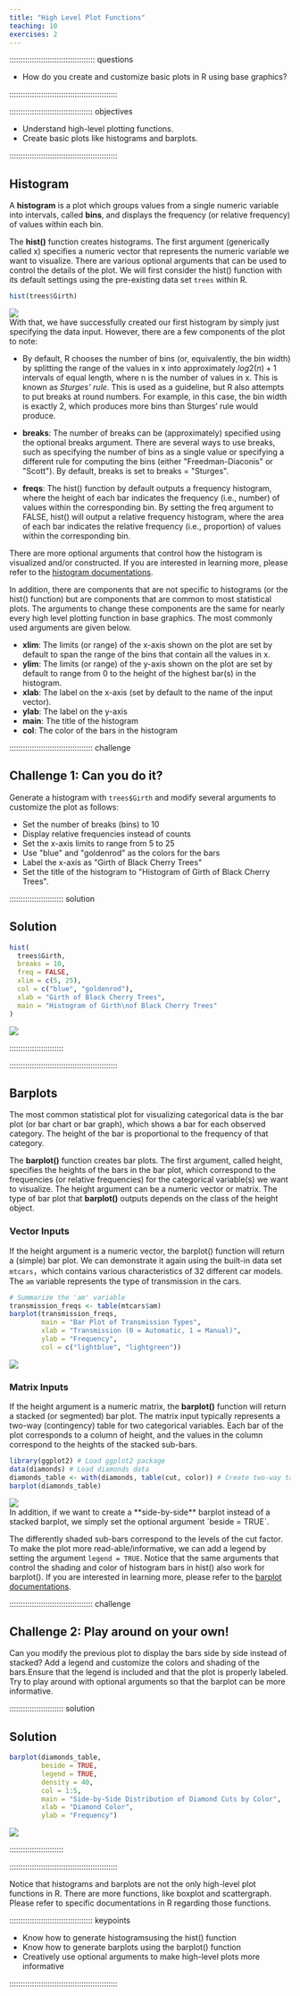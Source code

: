 ```yaml
---
title: "High Level Plot Functions"
teaching: 10
exercises: 2
---
```


:::::::::::::::::::::::::::::::::::::: questions 

- How do you create and customize basic plots in R using base graphics?

::::::::::::::::::::::::::::::::::::::::::::::::

::::::::::::::::::::::::::::::::::::: objectives

- Understand high-level plotting functions.
- Create basic plots like histograms and barplots.

::::::::::::::::::::::::::::::::::::::::::::::::

## Histogram

A **histogram** is a plot which groups values from a single numeric variable into intervals, called **bins**, and displays the frequency (or relative frequency) of values within each bin.

The **hist()** function creates histograms. The first argument (generically called x) specifies a numeric vector that represents the numeric variable we want to visualize. There are various optional arguments that can be used to control the details of the plot. We will first consider the hist() function with its default settings using the pre-existing data set `trees` within R.


``` r
hist(trees$Girth)
```

<img src="fig/high_level_plots-rendered-unnamed-chunk-1-1.png" style="display: block; margin: auto;" />
With that, we have successfully created our first histogram by simply just specifying the data input. However, there are a few components of the plot to note:

  - By default, R chooses the number of bins (or, equivalently, the bin width) by splitting the range of the values in x into approximately $log2(n) + 1$ intervals of equal length, where n is    the number of values in x. This is known as *Sturges’ rule*. This is used as a guideline, but R also attempts to put breaks at round numbers. For example, in this case, the bin width is exactly 2, which produces more bins than Sturges’ rule would produce.
  
  - **breaks**: The number of breaks can be (approximately) specified using the optional breaks argument. There are several ways to use breaks, such as specifying the number of bins as a single value or specifying a different rule for computing the bins (either "Freedman-Diaconis" or "Scott"). By default, breaks is set to breaks = "Sturges".
  
  - **freqs**: The hist() function by default outputs a frequency histogram, where the height of each bar indicates the frequency (i.e., number) of values within the corresponding bin. By setting the freq argument to FALSE, hist() will output a relative frequency histogram, where the area of each bar indicates the relative frequency (i.e., proportion) of values within the corresponding bin.
  
There are more optional arguments that control how the histogram is visualized and/or constructed. If you are interested in learning more, please refer to the [histogram documentations](https://www.rdocumentation.org/packages/graphics/versions/3.6.2/topics/hist).

In addition, there are components that are not specific to histograms (or the hist() function) but are components that are common to most statistical plots. The arguments to change these components are the same for nearly every high level plotting function in base graphics. The most commonly used arguments are given below.

  - **xlim**: The limits (or range) of the x-axis shown on the plot are set by default to span the range of the bins that contain all the values in x.
  - **ylim**: The limits (or range) of the y-axis shown on the plot are set by default to range from 0 to the height of the highest bar(s) in the histogram.
  - **xlab**: The label on the x-axis (set by default to the name of the input vector).
  - **ylab**: The label on the y-axis 
  - **main**: The title of the histogram
  - **col**: The color of the bars in the histogram

::::::::::::::::::::::::::::::::::::: challenge 

## Challenge 1: Can you do it?

Generate a histogram with `trees$Girth` and modify several arguments to customize the plot as follows:

  - Set the number of breaks (bins) to 10
  - Display relative frequencies instead of counts
  - Set the x-axis limits to range from 5 to 25
  - Use "blue" and "goldenrod" as the colors for the bars
  - Label the x-axis as "Girth of Black Cherry Trees"
  - Set the title of the histogram to "Histogram of Girth of Black Cherry Trees".
  

:::::::::::::::::::::::: solution 

## Solution
 

``` r
hist(
  trees$Girth,
  breaks = 10,
  freq = FALSE,
  xlim = c(5, 25),
  col = c("blue", "goldenrod"),
  xlab = "Girth of Black Cherry Trees",
  main = "Histogram of Girth\nof Black Cherry Trees"
)
```

<img src="fig/high_level_plots-rendered-unnamed-chunk-2-1.png" style="display: block; margin: auto;" />

::::::::::::::::::::::::

::::::::::::::::::::::::::::::::::::::::::::::::


## Barplots

The most common statistical plot for visualizing categorical data is the bar plot (or bar chart or bar graph), which shows a bar for each observed category. The height of the bar is proportional to the frequency of that category.

The **barplot()** function creates bar plots. The first argument, called height, specifies the heights of the bars in the bar plot, which correspond to the frequencies (or relative frequencies) for the categorical variable(s) we want to visualize. The height argument can be a numeric vector or matrix. The type of bar plot that **barplot()** outputs depends on the class of the height object.

### Vector Inputs
If the height argument is a numeric vector, the barplot() function will return a (simple) bar plot. We can demonstrate it again using the built-in data set `mtcars`，which contains various characteristics of 32 different car models. The `am` variable represents the type of transmission in the cars.

``` r
# Summarize the 'am' variable
transmission_freqs <- table(mtcars$am)
barplot(transmission_freqs,
        main = "Bar Plot of Transmission Types",
        xlab = "Transmission (0 = Automatic, 1 = Manual)",
        ylab = "Frequency",
        col = c("lightblue", "lightgreen"))
```

<img src="fig/high_level_plots-rendered-unnamed-chunk-3-1.png" style="display: block; margin: auto;" />

### Matrix Inputs
If the height argument is a numeric matrix, the **barplot()** function will return a stacked (or segmented) bar plot. The matrix input typically represents a two-way (contingency) table for two categorical variables. Each bar of the plot corresponds to a column of height, and the values in the column correspond to the heights of the stacked sub-bars.

``` r
library(ggplot2) # Load ggplot2 package
data(diamonds) # Load diamonds data
diamonds_table <- with(diamonds, table(cut, color)) # Create two-way table of cut and color
barplot(diamonds_table)
```

<img src="fig/high_level_plots-rendered-unnamed-chunk-4-1.png" style="display: block; margin: auto;" />
In addition, if we want to create a **side-by-side** barplot instead of a stacked barplot, we simply set the optional argument `beside = TRUE`.

The differently shaded sub-bars correspond to the levels of the cut factor. To make the plot more read-able/informative, we can add a legend by setting the argument `legend = TRUE`. Notice that the same arguments that control the shading and color of histogram bars in hist() also work for barplot(). If you are interested in learning more, please refer to the [barplot documentations](https://www.rdocumentation.org/packages/graphics/versions/3.6.2/topics/barplot).

::::::::::::::::::::::::::::::::::::: challenge 

## Challenge 2: Play around on your own!

Can you modify the previous plot to display the bars side by side instead of stacked? Add a legend and customize the colors and shading of the bars.Ensure that the legend is included and that the plot is properly labeled. Try to play around with optional arguments so that the barplot can be more informative.

:::::::::::::::::::::::: solution 

## Solution
 

``` r
barplot(diamonds_table,
        beside = TRUE,
        legend = TRUE,
        density = 40,
        col = 1:5,
        main = "Side-by-Side Distribution of Diamond Cuts by Color",
        xlab = "Diamond Color",
        ylab = "Frequency")
```

<img src="fig/high_level_plots-rendered-unnamed-chunk-5-1.png" style="display: block; margin: auto;" />

::::::::::::::::::::::::

::::::::::::::::::::::::::::::::::::::::::::::::

Notice that histograms and barplots are not the only high-level plot functions in R. There are more functions, like boxplot and scattergraph. Please refer to specific documentations in R regarding those functions. 


::::::::::::::::::::::::::::::::::::: keypoints 

- Know how to generate histogramsusing the hist() function
- Know how to generate barplots using the barplot() function
- Creatively use optional arguments to make high-level plots more informative

::::::::::::::::::::::::::::::::::::::::::::::::

[r-markdown]: https://rmarkdown.rstudio.com/
